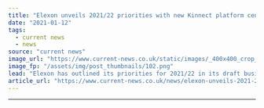 ```yaml
---
title: "Elexon unveils 2021/22 priorities with new Kinnect platform centre stage"
date: "2021-01-12"
tags: 
  - current news
  - news
source: "current news"
image_url: "https://www.current-news.co.uk/static/images/_400x400_crop_center-center/Elexon-business-plan-2021-image-Elexon.png"
image_fp: "/assets/img/post_thumbnails/102.png"
lead: "​Elexon has outlined its priorities for 2021/22 in its draft business plan for the year, with its new platform Kinnect at the forefront of its activities."
article_url: "https://www.current-news.co.uk/news/elexon-unveils-2021-22-priorities-as-new-kinnect-platform-takes-centre-stage?utm_source=rss-feeds&utm_medium=rss&utm_campaign=rss"
---
```


---
